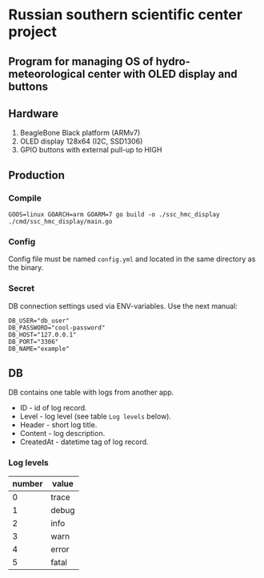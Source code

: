 # Russian southern scientific center project

## Program for managing OS of hydro-meteorological center with OLED display and buttons

## Hardware

1. BeagleBone Black platform (ARMv7)
2. OLED display 128x64 (I2C, SSD1306)
3. GPIO buttons with external pull-up to HIGH

## Production

### Compile

```shell
GOOS=linux GOARCH=arm GOARM=7 go build -o ./ssc_hmc_display ./cmd/ssc_hmc_display/main.go
```

### Config

Config file must be named `config.yml` and located in the same directory as the binary.

### Secret

DB connection settings used via ENV-variables. Use the next manual:

```env
DB_USER="db_user"
DB_PASSWORD="cool-password"
DB_HOST="127.0.0.1"
DB_PORT="3306"
DB_NAME="example"
```

## DB

DB contains one table with logs from another app.

- ID - id of log record.
- Level - log level (see table `Log levels` below).
- Header - short log title.
- Content - log description.
- CreatedAt - datetime tag of log record.

### Log levels

| number | value |
|--------|-------|
| 0      | trace |
| 1      | debug |
| 2      | info  |
| 3      | warn  |
| 4      | error |
| 5      | fatal |
